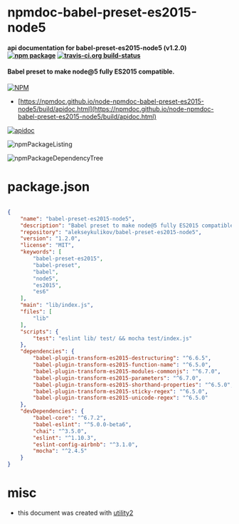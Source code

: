 # npmdoc-babel-preset-es2015-node5

#### api documentation for  babel-preset-es2015-node5 (v1.2.0)  [![npm package](https://img.shields.io/npm/v/npmdoc-babel-preset-es2015-node5.svg?style=flat-square)](https://www.npmjs.org/package/npmdoc-babel-preset-es2015-node5) [![travis-ci.org build-status](https://api.travis-ci.org/npmdoc/node-npmdoc-babel-preset-es2015-node5.svg)](https://travis-ci.org/npmdoc/node-npmdoc-babel-preset-es2015-node5)

#### Babel preset to make node@5 fully ES2015 compatible.

[![NPM](https://nodei.co/npm/babel-preset-es2015-node5.png?downloads=true&downloadRank=true&stars=true)](https://www.npmjs.com/package/babel-preset-es2015-node5)

- [https://npmdoc.github.io/node-npmdoc-babel-preset-es2015-node5/build/apidoc.html](https://npmdoc.github.io/node-npmdoc-babel-preset-es2015-node5/build/apidoc.html)

[![apidoc](https://npmdoc.github.io/node-npmdoc-babel-preset-es2015-node5/build/screenCapture.buildCi.browser.%252Ftmp%252Fbuild%252Fapidoc.html.png)](https://npmdoc.github.io/node-npmdoc-babel-preset-es2015-node5/build/apidoc.html)

![npmPackageListing](https://npmdoc.github.io/node-npmdoc-babel-preset-es2015-node5/build/screenCapture.npmPackageListing.svg)

![npmPackageDependencyTree](https://npmdoc.github.io/node-npmdoc-babel-preset-es2015-node5/build/screenCapture.npmPackageDependencyTree.svg)



# package.json

```json

{
    "name": "babel-preset-es2015-node5",
    "description": "Babel preset to make node@5 fully ES2015 compatible.",
    "repository": "alekseykulikov/babel-preset-es2015-node5",
    "version": "1.2.0",
    "license": "MIT",
    "keywords": [
        "babel-preset-es2015",
        "babel-preset",
        "babel",
        "node5",
        "es2015",
        "es6"
    ],
    "main": "lib/index.js",
    "files": [
        "lib"
    ],
    "scripts": {
        "test": "eslint lib/ test/ && mocha test/index.js"
    },
    "dependencies": {
        "babel-plugin-transform-es2015-destructuring": "^6.6.5",
        "babel-plugin-transform-es2015-function-name": "^6.5.0",
        "babel-plugin-transform-es2015-modules-commonjs": "^6.7.0",
        "babel-plugin-transform-es2015-parameters": "^6.7.0",
        "babel-plugin-transform-es2015-shorthand-properties": "^6.5.0",
        "babel-plugin-transform-es2015-sticky-regex": "^6.5.0",
        "babel-plugin-transform-es2015-unicode-regex": "^6.5.0"
    },
    "devDependencies": {
        "babel-core": "^6.7.2",
        "babel-eslint": "^5.0.0-beta6",
        "chai": "^3.5.0",
        "eslint": "^1.10.3",
        "eslint-config-airbnb": "^3.1.0",
        "mocha": "^2.4.5"
    }
}
```



# misc
- this document was created with [utility2](https://github.com/kaizhu256/node-utility2)

